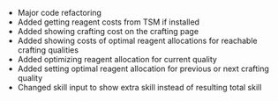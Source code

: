 - Major code refactoring
- Added getting reagent costs from TSM if installed
- Added showing crafting cost on the crafting page
- Added showing costs of optimal reagent allocations for reachable crafting qualities
- Added optimizing reagent allocation for current quality
- Added setting optimal reagent allocation for previous or next crafting quality
- Changed skill input to show extra skill instead of resulting total skill